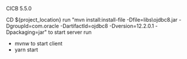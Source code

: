 CICB 5.5.0

CD ${project_location}
run "mvn install:install-file -Dfile=libs\\ojdbc8.jar -DgroupId=com.oracle -DartifactId=ojdbc8 -Dversion=12.2.0.1 -Dpackaging=jar"
to start server run 
- mvnw
to start client
- yarn start
